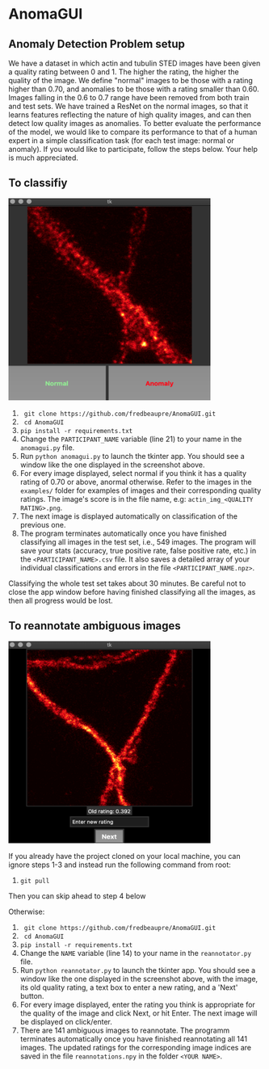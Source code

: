 # AnomaGUI

## Anomaly Detection Problem setup

We have a dataset in which actin and tubulin STED images have been given a quality rating between 0 and 1. The higher the rating, the higher the quality of the image. We define "normal" images to be those with a rating higher than 0.70, and anomalies to be those with a rating smaller than 0.60. Images falling in the 0.6 to 0.7 range have been removed from both train and test sets. We have trained a ResNet on the normal images, so that it learns features reflecting the nature of high quality images, and can then detect low quality images as anomalies. To better evaluate the performance of the model, we would like to compare its performance to that of a human expert in a simple classification task (for each test image: normal or anomaly). If you would like to participate, follow the steps below. Your help is much appreciated.

## To classifiy

<img src="https://github.com/fredbeaupre/AnomaGUI/blob/master/anomaguiApp.png" width="400" height="400" margin="auto">

1. ` git clone https://github.com/fredbeaupre/AnomaGUI.git`
2. ` cd AnomaGUI`
3. `pip install -r requirements.txt`
4. Change the `PARTICIPANT_NAME` variable (line 21) to your name in the `anomagui.py` file.
5. Run `python anomagui.py` to launch the tkinter app. You should see a window like the one displayed in the screenshot above.
6. For every image displayed, select normal if you think it has a quality rating of 0.70 or above, anormal otherwise. Refer to the images in the `examples/` folder for examples of images and their corresponding quality ratings. The image's score is in the file name, e.g: `actin_img_<QUALITY RATING>.png`.
7. The next image is displayed automatically on classification of the previous one.
8. The program terminates automatically once you have finished classifying all images in the test set, i.e., 549 images. The program will save your stats (accuracy, true positive rate, false positive rate, etc.) in the `<PARTICIPANT_NAME>.csv` file. It also saves a detailed array of your individual classifications and errors in the file `<PARTICIPANT_NAME.npz>`.

Classifying the whole test set takes about 30 minutes. Be careful not to close the app window before having finished classifying all the images, as then all progress would be lost.

## To reannotate ambiguous images

<img src="https://github.com/fredbeaupre/AnomaGUI/blob/master/reannotatorApp.png" width="400" height="400" margin="auto">

If you already have the project cloned on your local machine, you can ignore steps 1-3 and instead run the following command from root:

1. `git pull`

Then you can skip ahead to step 4 below

Otherwise:

1. ` git clone https://github.com/fredbeaupre/AnomaGUI.git`
2. ` cd AnomaGUI`
3. `pip install -r requirements.txt`
4. Change the `NAME` variable (line 14) to your name in the `reannotator.py` file.
5. Run `python reannotator.py` to launch the tkinter app. You should see a window like the one displayed in the screenshot above, with the image, its old quality rating, a text box to enter a new rating, and a 'Next' button.
6. For every image displayed, enter the rating you think is appropriate for the quality of the image and click Next, or hit Enter. The next image will be displayed on click/enter.
7. There are 141 ambiguous images to reannotate. The programm terminates automatically once you have finished reannotating all 141 images. The updated ratings for the corresponding image indices are saved in the file `reannotations.npy` in the folder `<YOUR NAME>`.
